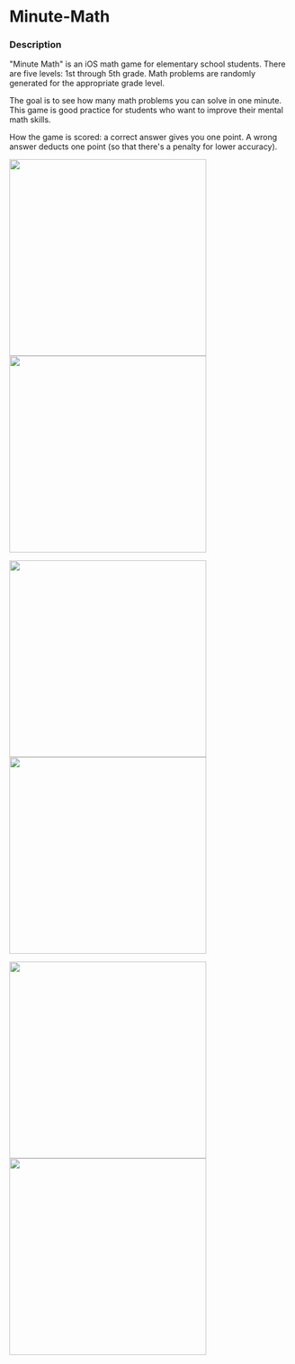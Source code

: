 # Minute-Math

### Description
"Minute Math" is an iOS math game for elementary school students. There are five levels: 1st through 5th grade. Math problems are randomly generated for the appropriate grade level.

The goal is to see how many math problems you can solve in one minute. This game is good practice for students who want to improve their mental math skills.

How the game is scored: a correct answer gives you one point. A wrong answer deducts one point (so that there's a penalty for lower accuracy).

<img src="screenshots/main-menu.png" width=350>     <img src="screenshots/start-game.png" width=350>

<img src="screenshots/correct-answer.png" width=350>     <img src="screenshots/incorrect-answer.png" width=350>


<img src="screenshots/button-placement.png" width=350>     <img src="screenshots/score-subview.png" width=350>
